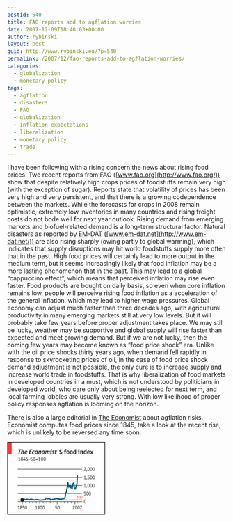 ```yaml
---
postid: 540
title: FAO reports add to agflation worries
date: 2007-12-09T18:40:03+00:00
author: rybinski
layout: post
guid: http://www.rybinski.eu/?p=540
permalink: /2007/12/fao-reports-add-to-agflation-worries/
categories:
  - globalization
  - monetary policy
tags:
  - agflation
  - disasters
  - FAO
  - globalization
  - inflation-expectations
  - liberalization
  - monetary policy
  - trade
---
```

I have been following with a rising concern the news about rising food prices. Two recent reports from FAO ([www.fao.org](http://www.fao.org/)) show that despite relatively high crops prices of foodstuffs remain very high (with the exception of sugar). Reports state that volatility of prices has been very high and very persistent, and that there is a growing codependence between the markets. While the forecasts for crops in 2008 remain optimistic, extremely low inventories in many countries and rising freight costs do not bode well for next year outlook. Rising demand from emerging markets and biofuel-related demand is a long-term structural factor. Natural disasters as reported by EM-DAT ([www.em-dat.net](http://www.em-dat.net/)) are also rising sharply (owing partly to global warming), which indicates that supply disruptions may hit world foodstuffs supply more often that in the past. High food prices will certainly lead to more output in the medium term, but it seems increasingly likely that food inflation may be a more lasting phenomenon that in the past. This may lead to a global “cappuccino effect”, which means that perceived inflation may rise even faster. Food products are bought on daily basis, so even when core inflation remains low, people will perceive rising food inflation as a acceleration of the general inflation, which may lead to higher wage pressures. Global economy can adjust much faster than three decades ago, with agricultural productivity in many emerging markets still at very low levels. But it will probably take few years before proper adjustment takes place. We may still be lucky, weather may be supportive and global supply will rise faster than expected and meet growing demand. But if we are not lucky, then the coming few years may become known as “food price shock” era. Unlike with the oil price shocks thirty years ago, when demand fell rapidly in response to skyrocketing prices of oil, in the case of food price shock demand adjustment is not possible, the only cure is to increase supply and increase world trade in foodstuffs. That is why liberalization of food markets in developed countries in a must, which is not understood by politicians in developed world, who care only about being reelected for next term, and local farming lobbies are usually very strong. With low likelihood of proper policy responses agflation is looming on the horizon.

There is also a large editorial in [The Economist](http://www.economist.com/opinion/displaystory.cfm?story_id=10252015) about agflation risks. Economist computes food prices since 1845, take a look at the recent rise, which is unlikely to be reversed any time soon.

[![economist_food_price_index.png](/uploads/economist_food_price_index.thumbnail.png)](/uploads/economist_food_price_index.png "economist_food_price_index.png")
